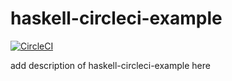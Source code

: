 # haskell-circleci-example

[![CircleCI](https://circleci.com/gh/yukiasai/haskell-circleci-example.svg?style=svg)](https://circleci.com/gh/yukiasai/haskell-circleci-example)

add description of haskell-circleci-example here
